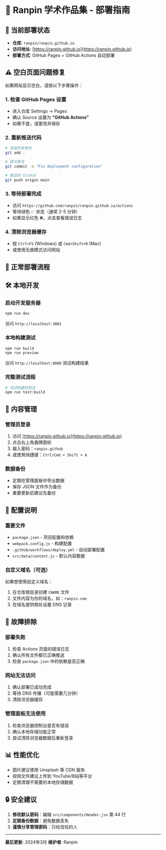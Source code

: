 # 🚀 Ranpin 学术作品集 - 部署指南

## 📍 当前部署状态

- **仓库**: `ranpin/ranpin.github.io`
- **访问地址**: [https://ranpin.github.io](https://ranpin.github.io)
- **部署方式**: GitHub Pages + GitHub Actions 自动部署

## ⚠️ 空白页面问题修复

如果网站显示空白，请按以下步骤操作：

### 1. 检查 GitHub Pages 设置
- 进入仓库 Settings → Pages
- 确认 Source 设置为 **"GitHub Actions"**
- 如果不是，请更改并保存

### 2. 重新推送代码
```bash
# 添加所有更改
git add .

# 提交更改
git commit -m "Fix deployment configuration"

# 推送到 GitHub
git push origin main
```

### 3. 等待部署完成
- 访问 `https://github.com/ranpin/ranpin.github.io/actions`
- 等待绿色 ✅ 状态（通常 2-5 分钟）
- 如果显示红色 ❌，点击查看错误日志

### 4. 清除浏览器缓存
- 按 `Ctrl+F5` (Windows) 或 `Cmd+Shift+R` (Mac)
- 或使用无痕模式访问网站

## 🔄 正常部署流程

## 🛠️ 本地开发

### 启动开发服务器
```bash
npm run dev
```
访问 `http://localhost:3001`

### 本地构建测试
```bash
npm run build
npm run preview
```
访问 `http://localhost:8080` 测试构建结果

### 完整测试流程
```bash
# 测试构建和预览
npm run test:build
```

## 📝 内容管理

### 管理员登录
1. 访问 [https://ranpin.github.io](https://ranpin.github.io)
2. 点击右上角盾牌图标
3. 输入密码：`ranpin.github`
4. 或使用快捷键：`Ctrl/Cmd + Shift + A`

### 数据备份
- 定期在管理面板中导出数据
- 保存 JSON 文件作为备份
- 重要更新前建议先备份

## 🔧 配置说明

### 重要文件
- `package.json` - 项目配置和依赖
- `webpack.config.js` - 构建配置
- `.github/workflows/deploy.yml` - 自动部署配置
- `src/data/content.js` - 默认内容数据

### 自定义域名（可选）
如果想使用自定义域名：
1. 在仓库根目录创建 `CNAME` 文件
2. 文件内容为你的域名，如：`ranpin.com`
3. 在域名提供商处设置 DNS 记录

## 🚨 故障排除

### 部署失败
1. 检查 Actions 页面的错误日志
2. 确认所有文件都已正确推送
3. 检查 `package.json` 中的依赖是否正确

### 网站无法访问
1. 确认部署已成功完成
2. 等待 DNS 传播（可能需要几分钟）
3. 清除浏览器缓存

### 管理面板无法使用
1. 检查浏览器控制台是否有错误
2. 确认本地存储功能正常
3. 尝试清除浏览器数据后重新登录

## 📊 性能优化

- 图片建议使用 Unsplash 等 CDN 服务
- 视频文件建议上传到 YouTube/B站等平台
- 定期清理不需要的本地存储数据

## 🔒 安全建议

1. **修改默认密码**：编辑 `src/components/Header.jsx` 第 44 行
2. **定期备份数据**：避免数据丢失
3. **谨慎分享管理密码**：只给信任的人

---

**最后更新**: 2024年3月
**维护者**: Ranpin
